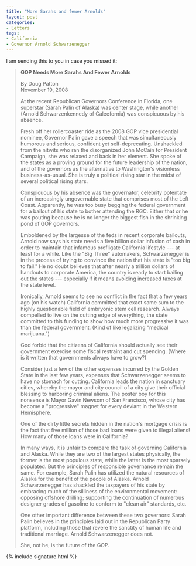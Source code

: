 ```yaml
---
title: "More Sarahs and fewer Arnolds"
layout: post
categories:
- Letters
tags:
- California
- Governor Arnold Schwarzenegger
---
```


I am sending this to you in case you missed it:

> **GOP Needs More Sarahs And Fewer Arnolds**
> 
> By Doug Patton  
> November 19, 2008
> 
> At the recent Republican Governors Conference in Florida, one superstar (Sarah Palin of Alaska) was center stage, while another (Arnold Schwarzenkennedy of Caleefornia) was conspicuous by his absence.
> 
> Fresh off her rollercoaster ride as the 2008 GOP vice presidential nominee, Governor Palin gave a speech that was simultaneously humorous and serious, confident yet self-deprecating. Unshackled from the nitwits who ran the disorganized John McCain for President Campaign, she was relaxed and back in her element. She spoke of the states as a proving ground for the future leadership of the nation, and of the governors as the alternative to Washington's visionless business-as-usual. She is truly a political rising star in the midst of several political rising stars.
> 
> Conspicuous by his absence was the governator, celebrity potentate of an increasingly ungovernable state that comprises most of the Left Coast. Apparently, he was too busy begging the federal government for a bailout of his state to bother attending the RGC. Either that or he was pouting because he is no longer the biggest fish in the shrinking pond of GOP governors.
> 
> Emboldened by the largesse of the feds in recent corporate bailouts, Arnold now says his state needs a five billion dollar infusion of cash in order to maintain that infamous profligate California lifestyle --- at least for a while. Like the "Big Three" automakers, Schwarzenegger is in the process of trying to convince the nation that his state is "too big to fail." He no doubt believes that after nearly a trillion dollars of handouts to corporate America, the country is ready to start bailing out the states --- especially if it means avoiding increased taxes at the state level.
> 
> Ironically, Arnold seems to see no conflict in the fact that a few years ago (on his watch) California committed that exact same sum to the highly questionable field of embryonic stem cell research. Always compelled to live on the cutting edge of everything, the state committed to this funding to show how much more progressive it was than the federal government. (Kind of like legalizing "medical marijuana.")
> 
> God forbid that the citizens of California should actually see their government exercise some fiscal restraint and cut spending. (Where is it written that governments always have to grow?)
> 
> Consider just a few of the other expenses incurred by the Golden State in the last few years, expenses that Schwarzenegger seems to have no stomach for cutting. California leads the nation in sanctuary cities, whereby the mayor and city council of a city give their official blessing to harboring criminal aliens. The poster boy for this nonsense is Mayor Gavin Newsom of San Francisco, whose city has become a "progressive" magnet for every deviant in the Western Hemisphere.
> 
> One of the dirty little secrets hidden in the nation's mortgage crisis is the fact that five million of those bad loans were given to illegal aliens! How many of those loans were in California?
> 
> In many ways, it is unfair to compare the task of governing California and Alaska. While they are two of the largest states physically, the former is the most populous state, while the latter is the most sparsely populated. But the principles of responsible governance remain the same. For example, Sarah Palin has utilized the natural resources of Alaska for the benefit of the people of Alaska. Arnold Schwarzenegger has shackled the taxpayers of his state by embracing much of the silliness of the environmental movement: opposing offshore drilling; supporting the continuation of numerous designer grades of gasoline to conform to "clean air" standards, etc.
> 
> One other important difference between these two governors: Sarah Palin believes in the principles laid out in the Republican Party platform, including those that revere the sanctity of human life and traditional marriage. Arnold Schwarzenegger does not.
> 
> She, not he, is the future of the GOP.

{% include signature.html %}
